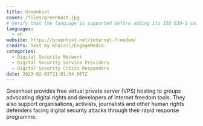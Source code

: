 ```yaml
---
title: Greenhost
cover: /files/greenhost.jpg
# Verify that the language is supported before adding its ISO 639-1 code here. without the country code, i.e. ms instead of ms_MY.
languages:
  - en
website: https://greenhost.net/internet-freedom/
credits: Text by Khairil/EngageMedia.
categories:
  - Digital Security Network
  - Digital Security Service Providers
  - Digital Security Crisis Responders
date: 2023-02-03T21:01:54.067Z
---
```

G﻿reenhost provides free virtual private server (VPS) hosting to groups advocating digital rights and developers of internet freedom tools. They also support organisations, activists, journalists and other human rights defenders facing digital security attacks through their rapid response programme.